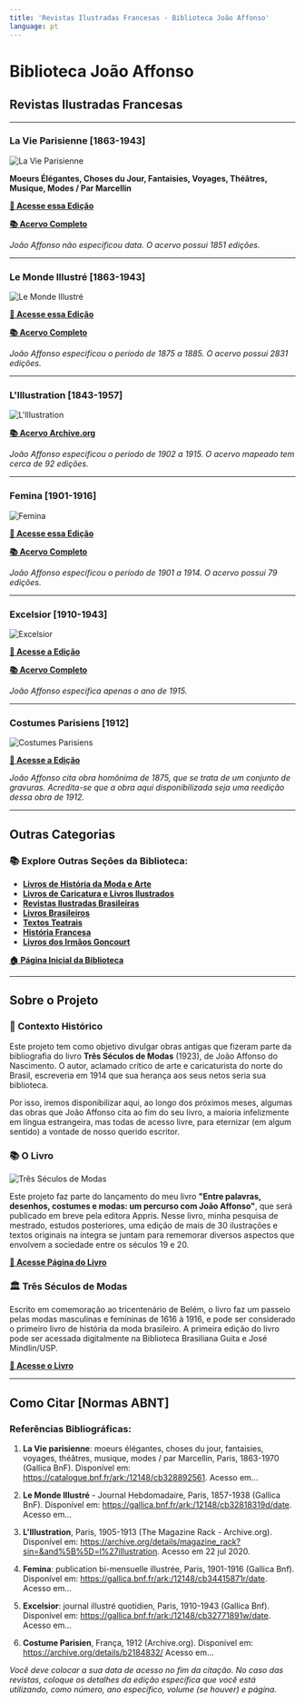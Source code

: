 ```yaml
---
title: 'Revistas Ilustradas Francesas - Biblioteca João Affonso'
language: pt
---
```


# Biblioteca João Affonso

## Revistas Ilustradas Francesas

---

### La Vie Parisienne [1863-1943]

![La Vie Parisienne](/assets/images/la-vie-parisienne-biblioteca-joao-affonso.jpg)

**Moeurs Élégantes, Choses du Jour, Fantaisies, Voyages, Théâtres, Musique, Modes / Par Marcellin**

[**📖 Acesse essa Edição**](https://gallica.bnf.fr/ark:/12148/bpt6k12588557/)

[**📚 Acervo Completo**](https://gallica.bnf.fr/ark:/12148/cb328892561/date.item)

*João Affonso não especificou data. O acervo possui 1851 edições.*

---

### Le Monde Illustré [1863-1943]

![Le Monde Illustré](/assets/images/le-monde-illustre-biblioteca-joao-affonso.jpg)

[**📖 Acesse essa Edição**](https://gallica.bnf.fr/ark:/12148/bpt6k6375298t.item)

[**📚 Acervo Completo**](https://gallica.bnf.fr/ark:/12148/cb32818319d/date)

*João Affonso especificou o período de 1875 a 1885. O acervo possui 2831 edições.*

---

### L'Illustration [1843-1957]

![L'Illustration](/assets/images/l-illustration-biblioteca-joao-affonso.jpg)

[**📚 Acervo Archive.org**](https://archive.org/details/magazine_rack?sin=&and[]=l%27illustration)

*João Affonso especificou o período de 1902 a 1915. O acervo mapeado tem cerca de 92 edições.*

---

### Femina [1901-1916]

![Femina](/assets/images/femina-biblioteca-joao-affonso.jpg)

[**📖 Acesse essa Edição**](https://gallica.bnf.fr/ark:/12148/bpt6k5495507m/)

[**📚 Acervo Completo**](https://gallica.bnf.fr/ark:/12148/cb34415871r/date)

*João Affonso especificou o período de 1901 a 1914. O acervo possui 79 edições.*

---

### Excelsior [1910-1943]

![Excelsior](/assets/images/excelsior-biblioteca-joao-affonso.jpg)

[**📖 Acesse a Edição**](https://gallica.bnf.fr/ark:/12148/bpt6k4602792h.item#)

[**📚 Acervo Completo**](https://gallica.bnf.fr/ark:/12148/cb32771891w/date)

*João Affonso especifica apenas o ano de 1915.*

---

### Costumes Parisiens [1912]

![Costumes Parisiens](/assets/images/costumes-parisiens-biblioteca-joao-affonso.jpg)

[**📖 Acesse a Edição**](https://archive.org/details/b2184832/)

*João Affonso cita obra homônima de 1875, que se trata de um conjunto de gravuras. Acredita-se que a obra aqui disponibilizada seja uma reedição dessa obra de 1912.*

---

## Outras Categorias

### 📚 Explore Outras Seções da Biblioteca:

- [**Livros de História da Moda e Arte**](/livros-de-moda-biblioteca-joao-affonso/)
- [**Livros de Caricatura e Livros Ilustrados**](/livros-ilustrados-biblioteca-joao-affonso/)
- [**Revistas Ilustradas Brasileiras**](/revistas-ilustradas-brasileiras-biblioteca-joao-affonso/)
- [**Livros Brasileiros**](/livros-brasileiros-biblioteca-joao-affonso/)
- [**Textos Teatrais**](/textos-teatrais-e-literarios-biblioteca-joao-affonso/)
- [**História Francesa**](/historia-francesa-biblioteca-joao-affonso/)
- [**Livros dos Irmãos Goncourt**](/livros-irmaos-goncourt-biblioteca-joao-affonso/)

[**🏠 Página Inicial da Biblioteca**](/biblioteca-joao-affonso/)

---

## Sobre o Projeto

### 📖 Contexto Histórico

Este projeto tem como objetivo divulgar obras antigas que fizeram parte da bibliografia do livro **Três Séculos de Modas** (1923), de João Affonso do Nascimento. O autor, aclamado crítico de arte e caricaturista do norte do Brasil, escreveria em 1914 que sua herança aos seus netos seria sua biblioteca. 

Por isso, iremos disponibilizar aqui, ao longo dos próximos meses, algumas das obras que João Affonso cita ao fim do seu livro, a maioria infelizmente em língua estrangeira, mas todas de acesso livre, para eternizar (em algum sentido) a vontade de nosso querido escritor.

### 📚 O Livro

![Três Séculos de Modas](/assets/images/tres-seculos-modas-biblioteca-joao-affonso.jpg)

Este projeto faz parte do lançamento do meu livro **"Entre palavras, desenhos, costumes e modas: um percurso com João Affonso"**, que será publicado em breve pela editora Appris. Nesse livro, minha pesquisa de mestrado, estudos posteriores, uma edição de mais de 30 ilustrações e textos originais na íntegra se juntam para rememorar diversos aspectos que envolvem a sociedade entre os séculos 19 e 20.

[**📖 Acesse Página do Livro**](/entre-palavras-desenhos-e-modas-o-livro/)

### 🏛️ Três Séculos de Modas

Escrito em comemoração ao tricentenário de Belém, o livro faz um passeio pelas modas masculinas e femininas de 1616 à 1916, e pode ser considerado o primeiro livro de história da moda brasileiro. A primeira edição do livro pode ser acessada digitalmente na Biblioteca Brasiliana Guita e José Mindlin/USP.

[**📖 Acesse o Livro**](/o-livro-tres-seculos-de-modas/)

---

## Como Citar [Normas ABNT]

### Referências Bibliográficas:

1. **La Vie parisienne**: moeurs élégantes, choses du jour, fantaisies, voyages, théâtres, musique, modes / par Marcellin, Paris, 1863-1970 (Gallica BnF). Disponível em: <https://catalogue.bnf.fr/ark:/12148/cb328892561>. Acesso em...

2. **Le Monde Illustré** - Journal Hebdomadaire, Paris, 1857-1938 (Gallica BnF). Disponível em: <https://gallica.bnf.fr/ark:/12148/cb32818319d/date>. Acesso em...

3. **L'Illustration**, Paris, 1905-1913 (The Magazine Rack - Archive.org). Disponível em: <https://archive.org/details/magazine_rack?sin=&and%5B%5D=l%27illustration>. Acesso em 22 jul 2020.

4. **Femina**: publication bi-mensuelle illustrée, Paris, 1901-1916 (Gallica Bnf). Disponível em: <https://gallica.bnf.fr/ark:/12148/cb34415871r/date>. Acesso em...

5. **Excelsior**: journal illustré quotidien, Paris, 1910-1943 (Gallica Bnf). Disponível em: <https://gallica.bnf.fr/ark:/12148/cb32771891w/date>. Acesso em...

6. **Costume Parisien**, França, 1912 (Archive.org). Disponível em: <https://archive.org/details/b2184832/> Acesso em...

*Você deve colocar a sua data de acesso no fim da citação. No caso das revistas, coloque os detalhes da edição específica que você está utilizando, como número, ano específico, volume (se houver) e página.*
